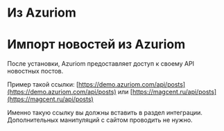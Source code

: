 # Из Azuriom

# Импорт новостей из Azuriom

После установки, Azuriom предоставляет доступ к своему API новостных постов.

Пример такой ссылки: [https://demo.azuriom.com/api/posts](https://demo.azuriom.com/api/posts)
или [https://magcent.ru/api/posts](https://magcent.ru/api/posts)

Именно такую ссылку вы должны вставить в раздел интеграции. Дополнительных манипуляций с сайтом проводить не нужно.